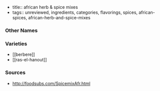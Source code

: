 - title:: african herb & spice mixes
- tags:: unreviewed, ingredients, categories, flavorings, spices, african-spices, african-herb-and-spice-mixes


### Other Names


### Varieties

* [[berbere]]
* [[ras-el-hanout]]

### Sources
* http://foodsubs.com/SpicemixAfr.html
